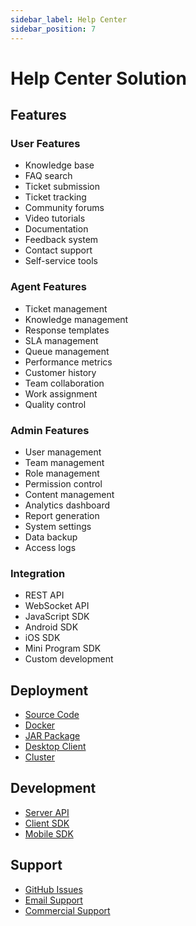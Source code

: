 ```yaml
---
sidebar_label: Help Center
sidebar_position: 7
---
```


# Help Center Solution

## Features

### User Features

- Knowledge base
- FAQ search
- Ticket submission
- Ticket tracking
- Community forums
- Video tutorials
- Documentation
- Feedback system
- Contact support
- Self-service tools

### Agent Features

- Ticket management
- Knowledge management
- Response templates
- SLA management
- Queue management
- Performance metrics
- Customer history
- Team collaboration
- Work assignment
- Quality control

### Admin Features

- User management
- Team management
- Role management
- Permission control
- Content management
- Analytics dashboard
- Report generation
- System settings
- Data backup
- Access logs

### Integration

- REST API
- WebSocket API
- JavaScript SDK
- Android SDK
- iOS SDK
- Mini Program SDK
- Custom development

## Deployment

- [Source Code](/docs/deploy/source)
- [Docker](/docs/deploy/docker)
- [JAR Package](/docs/deploy/jar)
- [Desktop Client](/docs/deploy/desktop)
- [Cluster](/docs/deploy/cluster)

## Development

- [Server API](/docs/develop/server/service/agent)
- [Client SDK](/docs/develop/visitor/platform/web)
- [Mobile SDK](/docs/develop/visitor/platform/android)

## Support

- [GitHub Issues](https://github.com/bytedesk/bytedesk/issues)
- [Email Support](mailto:support@bytedesk.com)
- [Commercial Support](https://www.bytedesk.com/support)
